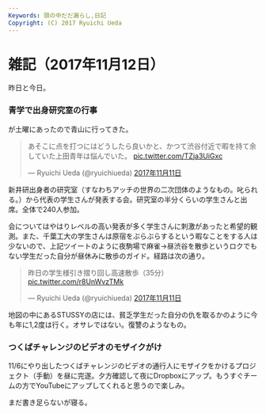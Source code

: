 ```yaml
---
Keywords: 頭の中だだ漏らし,日記
Copyright: (C) 2017 Ryuichi Ueda
---
```


# 雑記（2017年11月12日）

昨日と今日。

### 青学で出身研究室の行事

が土曜にあったので青山に行ってきた。

<blockquote class="twitter-tweet" data-lang="ja"><p lang="ja" dir="ltr">あそこに点を打つにはどうしたら良いかと、かつて渋谷付近で暇を持て余していた上田青年は悩んでいた。 <a href="https://t.co/TZja3UiGxc">pic.twitter.com/TZja3UiGxc</a></p>&mdash; Ryuichi Ueda (@ryuichiueda) <a href="https://twitter.com/ryuichiueda/status/929146551867285504?ref_src=twsrc%5Etfw">2017年11月11日</a></blockquote>
<script async src="https://platform.twitter.com/widgets.js" charset="utf-8"></script>


新井研出身者の研究室（すなわちアッチの世界の二次団体のようなもの。叱られる。）から代表の学生さんが発表する会。研究室の半分くらいの学生さんと出席。全体で240人参加。

会についてはやはりレベルの高い発表が多く学生さんに刺激があったと希望的観測。また、千葉工大の学生さんは原宿をぶらぶらするという暇なことをする人は少ないので、上記ツイートのように夜駒場で麻雀→昼渋谷を散歩というロクでもない学生だった自分が昼休みに散歩のガイド。経路は次の通り。

<blockquote class="twitter-tweet" data-lang="ja"><p lang="ja" dir="ltr">昨日の学生様引き摺り回し高速散歩（35分） <a href="https://t.co/r8UnWvzTMk">pic.twitter.com/r8UnWvzTMk</a></p>&mdash; Ryuichi Ueda (@ryuichiueda) <a href="https://twitter.com/ryuichiueda/status/929487894170845184?ref_src=twsrc%5Etfw">2017年11月11日</a></blockquote>
<script async src="https://platform.twitter.com/widgets.js" charset="utf-8"></script>

地図の中にあるSTUSSYの店には、貧乏学生だった自分の仇を取るかのように今も年に1,2度は行く。オサレではない。復讐のようなもの。


### つくばチャレンジのビデオのモザイクがけ

11/6にやり出したつくばチャレンジのビデオの通行人にモザイクをかけるプロジェクト（手動）を昼に完遂。夕方確認して夜にDropboxにアップ。もうすぐチームの方でYouTubeにアップしてくれると思うので楽しみ。


まだ書き足らないが寝る。
